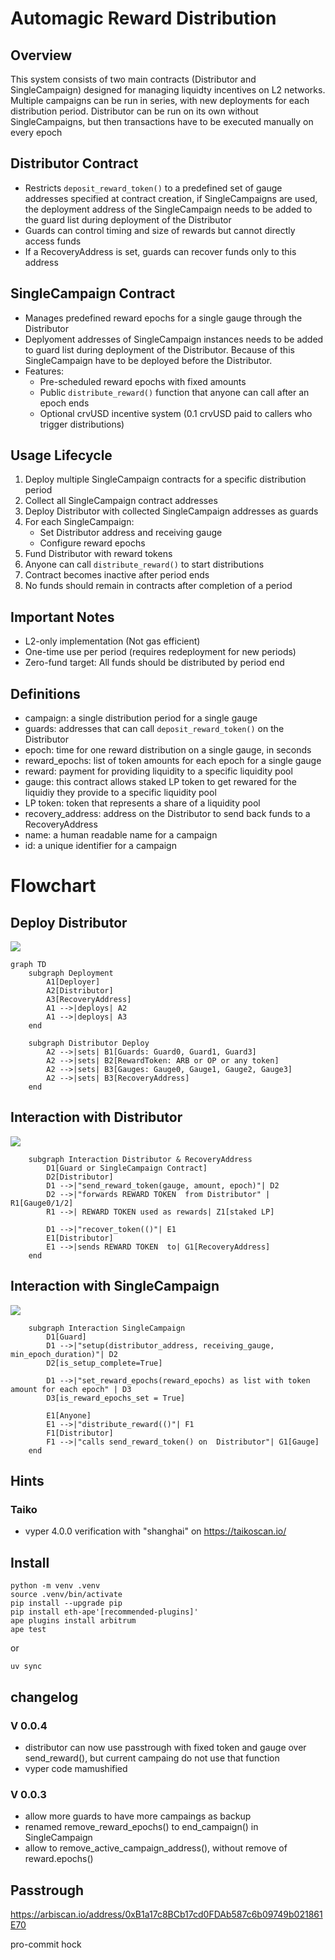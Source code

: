 # Automagic Reward Distribution

## Overview
This system consists of two main contracts (Distributor and SingleCampaign) designed for managing liquidty incentives on L2 networks. Multiple campaigns can be run in series, with new deployments for each distribution period. Distributor can be run on its own without SingleCampaigns, but then transactions have to be executed manually on every epoch

## Distributor Contract
- Restricts `deposit_reward_token()` to a predefined set of gauge addresses specified at contract creation, if SingleCampaigns are used, the deployment address of the SingleCampaign needs to be added to the guard list during deployment of the Distributor
- Guards can control timing and size of rewards but cannot directly access funds
- If a RecoveryAddress is set, guards can recover funds only to this address

## SingleCampaign Contract
- Manages predefined reward epochs for a single gauge through the Distributor
- Deplyoment addresses of SingleCampaign instances needs to be added to guard list during deployment of the Distributor. Because of this SingleCampaign have to be deployed before the Distributor.
- Features:
  - Pre-scheduled reward epochs with fixed amounts
  - Public `distribute_reward()` function that anyone can call after an epoch ends
  - Optional crvUSD incentive system (0.1 crvUSD paid to callers who trigger distributions)

## Usage Lifecycle
1. Deploy multiple SingleCampaign contracts for a specific distribution period
2. Collect all SingleCampaign contract addresses
3. Deploy Distributor with collected SingleCampaign addresses as guards
4. For each SingleCampaign:
   - Set Distributor address and receiving gauge
   - Configure reward epochs
5. Fund Distributor with reward tokens
6. Anyone can call `distribute_reward()` to start distributions
7. Contract becomes inactive after period ends
8. No funds should remain in contracts after completion of a period

## Important Notes
- L2-only implementation (Not gas efficient)
- One-time use per period (requires redeployment for new periods)
- Zero-fund target: All funds should be distributed by period end

## Definitions

- campaign: a single distribution period for a single gauge
- guards: addresses that can call `deposit_reward_token()` on the Distributor
- epoch: time for one reward distribution on a single gauge, in seconds
- reward_epochs: list of token amounts for each epoch for a single gauge
- reward: payment for providing liquidity to a specific liquidity pool
- gauge: this contract allows staked LP token to get rewared for the liquidiy they provide to a specific liquidity pool
- LP token: token that represents a share of a liquidity pool
- recovery_address: address on the Distributor to send back funds to a RecoveryAddress
- name: a human readable name for a campaign
- id: a unique identifier for a campaign

# Flowchart

## Deploy Distributor


[![](https://mermaid.ink/img/pako:eNp9UlFvgjAQ_ivkntHQMpD2YYmGxKdli_Np4EO1NyVKMQW2MfW_rwWWsWXah37tfXffXe96gk0hETikaqvFcecs41Q5ZpX1ujPEeDwUTY6q6gi7piTpzKhXAytN4qysdLauq-IX4ScL3BRvqJuplBrLckgSZzS6P8tWrzwblRuc33GoZKr-1vmTuq95WFmrU2JlRGYkmddCy5I7LXpuh6RHf3UtkJpnvBuPZbFHxZ3pYuaYZI9PdheqcSprvxrtJ3NRb9GmtWjTWiQ90h79GwL_d7HtBriQo85FJs0wT5ZIodphjilwc5RC71Mz5IvxE6ZHz43aAK90jS7oot7ugL-KQ2lu9VGKCuNMmLbm3y5HoV6KYngFfoIP4JNgTCMvJEFAmUcZoy40wKkxR_6dx5jPJlFIg4sLn228Nw6jwGNhFLIgiPyQEBdQZmZoD90_bL_j5QuuJci8?type=png)](https://mermaid.live/edit#pako:eNp9UlFvgjAQ_ivkntHQMpD2YYmGxKdli_Np4EO1NyVKMQW2MfW_rwWWsWXah37tfXffXe96gk0hETikaqvFcecs41Q5ZpX1ujPEeDwUTY6q6gi7piTpzKhXAytN4qysdLauq-IX4ScL3BRvqJuplBrLckgSZzS6P8tWrzwblRuc33GoZKr-1vmTuq95WFmrU2JlRGYkmddCy5I7LXpuh6RHf3UtkJpnvBuPZbFHxZ3pYuaYZI9PdheqcSprvxrtJ3NRb9GmtWjTWiQ90h79GwL_d7HtBriQo85FJs0wT5ZIodphjilwc5RC71Mz5IvxE6ZHz43aAK90jS7oot7ugL-KQ2lu9VGKCuNMmLbm3y5HoV6KYngFfoIP4JNgTCMvJEFAmUcZoy40wKkxR_6dx5jPJlFIg4sLn228Nw6jwGNhFLIgiPyQEBdQZmZoD90_bL_j5QuuJci8)
```
graph TD
    subgraph Deployment
        A1[Deployer]
        A2[Distributor]
        A3[RecoveryAddress]
        A1 -->|deploys| A2
        A1 -->|deploys| A3
    end

    subgraph Distributor Deploy
        A2 -->|sets| B1[Guards: Guard0, Guard1, Guard3]
        A2 -->|sets| B2[RewardToken: ARB or OP or any token]
        A2 -->|sets| B3[Gauges: Gauge0, Gauge1, Gauge2, Gauge3]
        A2 -->|sets| B3[RecoveryAddress]
    end
```

## Interaction with Distributor

[![](https://mermaid.ink/img/pako:eNp1Uu9r2zAQ_VeO-zA6cNPITuzaHwalNmVsbMMtDBqNolqKY1JLRj-2pXH-98l11rpl0yfd3XtP7-60x0pxgRnWmnUbuMmpBH-Mux8TH6UVmlW2URLyxljd3DurNLyDUlTqp9C7C861MGbkDScnqyvHNAcPu25k_SAuWduxppZwqaQd1H5M0OFqojstEDg9_dBTNELyOy1-eck7q7ZCntTM1SIA1ionbQCiU9XmPcXei02Fj_y10gPXQFl8vyhzuPn6qfgCsNaqnbZEEXoovfdBfH5GzsKJmXI081rCGcGBGRi9mR5uycpYtvXZz9-eyf_oSI-jO3Zz8mS9IC_AgvxnJsWoMEzkbTtW9XBFVm-2cuR6PJVUYoCt0C1ruF_4fihRtBvRCoqZv3KmtxSpPHgc8y9f72SFmdVOBKiVqzeYrdmD8ZHrOLMib5j_JO1ztmPyVqn2L8WHmO3xN2YkDmfncXyeLtIkWoSLJA5wh1m0iGZLEqVpmpAwmYfxIcDHJ4H5bJlEaRyGvkCiZUSWhz8WSM99?type=png)](https://mermaid.live/edit#pako:eNp1Uu9r2zAQ_VeO-zA6cNPITuzaHwalNmVsbMMtDBqNolqKY1JLRj-2pXH-98l11rpl0yfd3XtP7-60x0pxgRnWmnUbuMmpBH-Mux8TH6UVmlW2URLyxljd3DurNLyDUlTqp9C7C861MGbkDScnqyvHNAcPu25k_SAuWduxppZwqaQd1H5M0OFqojstEDg9_dBTNELyOy1-eck7q7ZCntTM1SIA1ionbQCiU9XmPcXei02Fj_y10gPXQFl8vyhzuPn6qfgCsNaqnbZEEXoovfdBfH5GzsKJmXI081rCGcGBGRi9mR5uycpYtvXZz9-eyf_oSI-jO3Zz8mS9IC_AgvxnJsWoMEzkbTtW9XBFVm-2cuR6PJVUYoCt0C1ruF_4fihRtBvRCoqZv3KmtxSpPHgc8y9f72SFmdVOBKiVqzeYrdmD8ZHrOLMib5j_JO1ztmPyVqn2L8WHmO3xN2YkDmfncXyeLtIkWoSLJA5wh1m0iGZLEqVpmpAwmYfxIcDHJ4H5bJlEaRyGvkCiZUSWhz8WSM99)

```graph TD
    subgraph Interaction Distributor & RecoveryAddress
        D1[Guard or SingleCampaign Contract]
        D2[Distributor]
        D1 -->|"send_reward_token(gauge, amount, epoch)"| D2
        D2 -->|"forwards REWARD TOKEN  from Distributor" | R1[Gauge0/1/2]
        R1 -->| REWARD TOKEN used as rewards| Z1[staked LP]

        D1 -->|"recover_token(()"| E1
        E1[Distributor]
        E1 -->|sends REWARD TOKEN  to| G1[RecoveryAddress]
    end
```

## Interaction with SingleCampaign

[![](https://mermaid.ink/img/pako:eNptkslu2zAQhl9lMCcbUAzttgUkQFA1Qc_JqZYhMNJEIiKRApemruN3LyU7iYKWJ872zT9DHrGSNWGGjWJDC495IcAdbZ_Ojh_CkGKV4VLAAxdNR99YPzDeiHPiePJgd2-ZqvdzF1xd3bwVqMnYYVFzbRR_skaqktW1Iq09UFQR_-WYZcNsQx70XJQ0yKota6vY2HJZ4Bvk4Ywb7rguJ2hZyX7oyND1o7Lkev-_e6no1Wk7g_Xii7UEpqFz2uCVmxaMfCEBrJdWGHiWCohVLUypBYITEs1aRKOQL7RRFlzDP2q-B7tbcZCC9nPfReHHZugCWyymoe-Cz-S7YJd_LnA_D1woFes6DZpE_S5pmmWxBPdsMCse0ffuucaFX0CuaFSLHvakesZr9xmOY6hA01JPBWbuWjP1UmAhTi6POdLDQVSYGTerh0rapsXsmXXaWXaomaGcM_eB-g_vwMRPKfv3EmdidsTfmMXpKkrS9cbfhJs4DZPQwwNmoR-t1kmcxn4ShEm8TdYnD_9MAH-1TqNtHG0Sf7uNg-D0F1eU4F0?type=png)](https://mermaid.live/edit#pako:eNptkslu2zAQhl9lMCcbUAzttgUkQFA1Qc_JqZYhMNJEIiKRApemruN3LyU7iYKWJ872zT9DHrGSNWGGjWJDC495IcAdbZ_Ojh_CkGKV4VLAAxdNR99YPzDeiHPiePJgd2-ZqvdzF1xd3bwVqMnYYVFzbRR_skaqktW1Iq09UFQR_-WYZcNsQx70XJQ0yKota6vY2HJZ4Bvk4Ywb7rguJ2hZyX7oyND1o7Lkev-_e6no1Wk7g_Xii7UEpqFz2uCVmxaMfCEBrJdWGHiWCohVLUypBYITEs1aRKOQL7RRFlzDP2q-B7tbcZCC9nPfReHHZugCWyymoe-Cz-S7YJd_LnA_D1woFes6DZpE_S5pmmWxBPdsMCse0ffuucaFX0CuaFSLHvakesZr9xmOY6hA01JPBWbuWjP1UmAhTi6POdLDQVSYGTerh0rapsXsmXXaWXaomaGcM_eB-g_vwMRPKfv3EmdidsTfmMXpKkrS9cbfhJs4DZPQwwNmoR-t1kmcxn4ShEm8TdYnD_9MAH-1TqNtHG0Sf7uNg-D0F1eU4F0)

```graph TD
    subgraph Interaction SingleCampaign
        D1[Guard]
        D1 -->|"setup(distributor_address, receiving_gauge, min_epoch_duration)"| D2
        D2[is_setup_complete=True]

        D1 -->|"set_reward_epochs(reward_epochs) as list with token amount for each epoch" | D3
        D3[is_reward_epochs_set = True]

        E1[Anyone]
        E1 -->|"distribute_reward(()"| F1
        F1[Distributor]
        F1 -->|"calls send_reward_token() on  Distributor"| G1[Gauge]
    end
```

## Hints

### Taiko

* vyper 4.0.0 verification with "shanghai" on https://taikoscan.io/


## Install

```
python -m venv .venv
source .venv/bin/activate
pip install --upgrade pip
pip install eth-ape'[recommended-plugins]'
ape plugins install arbitrum
ape test
```

or

```
uv sync
```

## changelog

### V 0.0.4

- distributor can now use passtrough with fixed token and gauge over send_reward(), but current campaing do not use that function
- vyper code mamushified 


### V 0.0.3

- allow more guards to have more campaings as backup
- renamed remove_reward_epochs() to  end_campaign() in SingleCampaign
- allow to remove_active_campaign_address(), without remove of reward.epochs()

## Passtrough

https://arbiscan.io/address/0xB1a17c8BCb17cd0FDAb587c6b09749b021861E70


pro-commit hock
